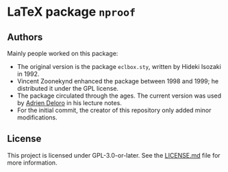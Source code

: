 # LaTeX package `nproof`

## Authors

Mainly people worked on this package:
- The original version is the package `eclbox.sty`, written by
  Hideki Isozaki in 1992.
- Vincent Zoonekynd enhanced the package between 1998 and 1999; he distributed
  it under the GPL license.
- The package circulated through the ages. The current version was used by
  [Adrien Deloro](https://webusers.imj-prg.fr/~adrien.deloro/) in his lecture
  notes.
- For the initial commit, the creator of this repository only added minor
  modifications.

## License

This project is licensed under GPL-3.0-or-later. See the
[LICENSE.md](LICENSE.md) file for more information.
